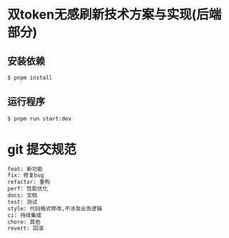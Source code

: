 # 双token无感刷新技术方案与实现(后端部分)

## 安装依赖

```bash
$ pnpm install
```

## 运行程序

```bash
$ pnpm run start:dev
```

# git 提交规范
```bash
feat: 新功能
fix: 修复bug
refactor: 重构
perf: 性能优化
docs: 文档
test: 测试
style: 代码格式修改,不涉及业务逻辑
ci: 持续集成
chore: 其他
revert: 回滚
```